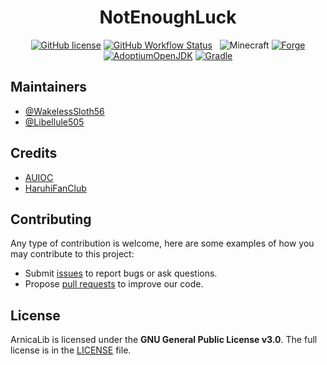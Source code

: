 <h1 align="center">NotEnoughLuck</h1>

<div align="center">

[![GitHub license](https://img.shields.io/github/license/WakelessSloth56/NotEnoughLuck?style=flat-square)](/LICENSE)
[![GitHub Workflow Status](https://img.shields.io/github/workflow/status/WakelessSloth56/NotEnoughLuck/dev-build?style=flat-square)](https://github.com/WakelessSloth56/NotEnoughLuck/actions/workflows/dev-build.yml)
&nbsp;
![Minecraft](https://img.shields.io/static/v1?label=Minecraft&message=1.18.1&color=00aa00&style=flat-square)
[![Forge](https://img.shields.io/static/v1?label=Forge&message=39.0.19&color=e04e14&logo=Conda-Forge&style=flat-square)](http://files.minecraftforge.net/net/minecraftforge/forge/index_1.18.1.html)
[![AdoptiumOpenJDK](https://img.shields.io/static/v1?label=AdoptiumOpenJDK&message=17.0.1%2B12&color=brightgreen&logo=java&style=flat-square)](https://adoptium.net/?variant=openjdk17&jvmVariant=hotspot)
[![Gradle](https://img.shields.io/static/v1?label=Gradle&message=7.3&color=brightgreen&logo=gradle&style=flat-square)](https://docs.gradle.org/7.3/release-notes.html)

</div>

## Maintainers

- [@WakelessSloth56](https://github.com/WakelessSloth56)
- [@Libellule505](https://github.com/Libellule505)

## Credits

- [AUIOC](https://www.auioc.com)
- [HaruhiFanClub](https://github.com/HaruhiFanClub)

## Contributing

Any type of contribution is welcome, here are some examples of how you may contribute to this project:

- Submit [issues](https://github.com/WakelessSloth56/NotEnoughLuck/issues) to report bugs or ask questions.
- Propose [pull requests](https://github.com/WakelessSloth56/NotEnoughLuck/pulls) to improve our code.

## License

ArnicaLib is licensed under the **GNU General Public License v3.0**.
The full license is in the [LICENSE](/LICENSE) file.
